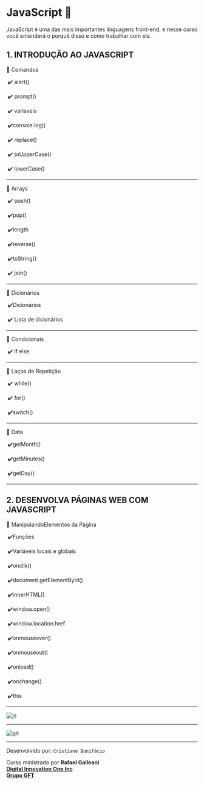 # JavaScript :vulcan_salute:
JavaScript é uma das mais importantes linguagens front-end, e nesse curso você entenderá o porquê disso e como trabalhar com ela.



## 1. INTRODUÇÃO AO JAVASCRIPT



:radio_button: ​Comandos

​		:heavy_check_mark: alert()

​		:heavy_check_mark: prompt()

​		:heavy_check_mark: variaveis

​		:heavy_check_mark:console.log()

​		:heavy_check_mark: replace()

​		:heavy_check_mark: toUpperCase()

​		:heavy_check_mark: lowerCase()

---



:radio_button: Arrays

​		:heavy_check_mark: push()

​		:heavy_check_mark:pop()

​		:heavy_check_mark:length

​		:heavy_check_mark:reverse()

​		:heavy_check_mark:toString()

​		:heavy_check_mark: join()

---



:radio_button: Dicionários

​		:heavy_check_mark:Dicionários 

​		:heavy_check_mark: Lista de dicionários

---



:radio_button: Condicionais​

​		:heavy_check_mark: if else

---



:radio_button: Laços de Repetição​

​		:heavy_check_mark: while()

​		:heavy_check_mark: for()

​		:heavy_check_mark:switch()

---



:radio_button: Data​

​		:heavy_check_mark:getMonth()

​		:heavy_check_mark:getMinutes()

​		:heavy_check_mark:getDay()

---



## 2. DESENVOLVA PÁGINAS WEB COM JAVASCRIPT



:radio_button: Manipulando ​Elementos da Página

​		:heavy_check_mark:Funções

​		:heavy_check_mark:Variáveis locais e globais

​		:heavy_check_mark:onclik()

​		:heavy_check_mark:document.getElementById()

​		:heavy_check_mark:innerHTML()

​		:heavy_check_mark:window.open()

​		:heavy_check_mark:window.location.href

​		:heavy_check_mark:onmouseover()

​		:heavy_check_mark:onmouseout()

​		:heavy_check_mark:onload()

​		:heavy_check_mark:onchange()

​		:heavy_check_mark:this

---

![js](https://user-images.githubusercontent.com/77255300/105645864-2c2bfa00-5e7b-11eb-99e4-bfa7c6e1d348.png)

---

![git](https://user-images.githubusercontent.com/77255300/105645880-48c83200-5e7b-11eb-990b-b95973465708.png)

---


Desenvolvido por: ```Cristiano Bonifácio ``` 

Curso ministrado por  **Rafael Galleani**  
[**Digital Innovation One Inc**](https://digitalinnovation.one/)  
**[Grupo GFT](https://www.gft.com/br/pt/index/)**  









